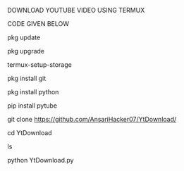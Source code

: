 DOWNLOAD YOUTUBE VIDEO USING TERMUX

CODE GIVEN BELOW

pkg update

pkg upgrade

termux-setup-storage

pkg install git

pkg install python

pip install pytube

git clone https://github.com/AnsariHacker07/YtDownload/

cd YtDownload

ls

python YtDownload.py
